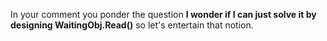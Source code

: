 In your comment you ponder the question **I wonder if I can just solve it by designing WaitingObj.Read()** so let's entertain that notion.

